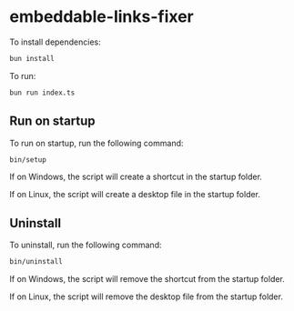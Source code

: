 # embeddable-links-fixer

To install dependencies:

```bash
bun install
```

To run:

```bash
bun run index.ts
```

## Run on startup

To run on startup, run the following command:

```bash
bin/setup
```

If on Windows, the script will create a shortcut in the startup folder.

If on Linux, the script will create a desktop file in the startup folder.

## Uninstall

To uninstall, run the following command:

```bash
bin/uninstall
```

If on Windows, the script will remove the shortcut from the startup folder.

If on Linux, the script will remove the desktop file from the startup folder.